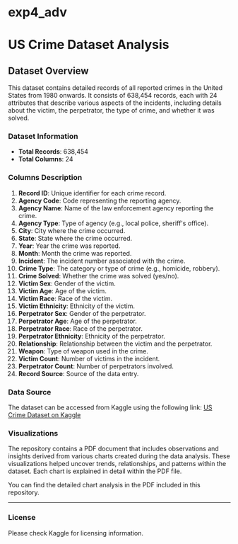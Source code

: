 # exp4_adv

# US Crime Dataset Analysis

## Dataset Overview

This dataset contains detailed records of all reported crimes in the United States from 1980 onwards. It consists of 638,454 records, each with 24 attributes that describe various aspects of the incidents, including details about the victim, the perpetrator, the type of crime, and whether it was solved.

### Dataset Information

- **Total Records**: 638,454
- **Total Columns**: 24

### Columns Description

1. **Record ID**: Unique identifier for each crime record.
2. **Agency Code**: Code representing the reporting agency.
3. **Agency Name**: Name of the law enforcement agency reporting the crime.
4. **Agency Type**: Type of agency (e.g., local police, sheriff's office).
5. **City**: City where the crime occurred.
6. **State**: State where the crime occurred.
7. **Year**: Year the crime was reported.
8. **Month**: Month the crime was reported.
9. **Incident**: The incident number associated with the crime.
10. **Crime Type**: The category or type of crime (e.g., homicide, robbery).
11. **Crime Solved**: Whether the crime was solved (yes/no).
12. **Victim Sex**: Gender of the victim.
13. **Victim Age**: Age of the victim.
14. **Victim Race**: Race of the victim.
15. **Victim Ethnicity**: Ethnicity of the victim.
16. **Perpetrator Sex**: Gender of the perpetrator.
17. **Perpetrator Age**: Age of the perpetrator.
18. **Perpetrator Race**: Race of the perpetrator.
19. **Perpetrator Ethnicity**: Ethnicity of the perpetrator.
20. **Relationship**: Relationship between the victim and the perpetrator.
21. **Weapon**: Type of weapon used in the crime.
22. **Victim Count**: Number of victims in the incident.
23. **Perpetrator Count**: Number of perpetrators involved.
24. **Record Source**: Source of the data entry.

### Data Source

The dataset can be accessed from Kaggle using the following link: [US Crime Dataset on Kaggle](https://www.kaggle.com/datasets/mrayushagrawal/us-crime-dataset/data)

### Visualizations

The repository contains a PDF document that includes observations and insights derived from various charts created during the data analysis. These visualizations helped uncover trends, relationships, and patterns within the dataset. Each chart is explained in detail within the PDF file.

You can find the detailed chart analysis in the PDF included in this repository.

---

### License

Please check Kaggle for licensing information.
